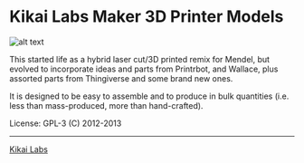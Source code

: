 Kikai Labs Maker 3D Printer Models
==================================

![alt text](https://github.com/kikailabs/Maker-CAD-Blueprints/raw/inverted-T/artwork/Kikailabs_Maker.jpg "Kikai Labs Maker 3D Printer Models")

This started life as a hybrid laser cut/3D printed remix for Mendel,
but evolved to incorporate ideas and parts from Printrbot, and
Wallace, plus assorted parts from Thingiverse and some brand new ones.

It is designed to be easy to assemble and to produce in bulk
quantities (i.e. less than mass-produced, more than hand-crafted).

License: GPL-3
(C) 2012-2013

__________

[Kikai Labs](http://www.kikailabs.com.ar)

